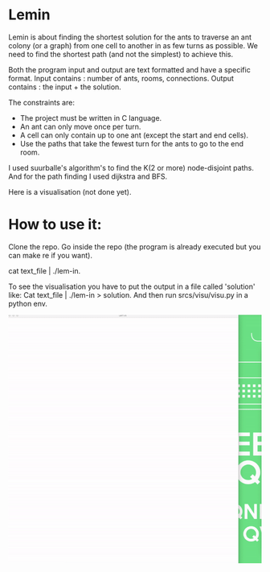 # Lemin

Lemin is about finding the shortest solution for the ants to traverse an ant colony (or a graph) from one cell to another in as few turns as possible. We need to find the shortest path (and not the simplest) to achieve this.

Both the program input and output are text formatted and have a specific format. Input contains : number of ants, rooms, connections. Output contains : the input + the solution.

The constraints are:

* The project must be written in C language.
* An ant can only move once per turn.
* A cell can only contain up to one ant (except the start and end cells).
* Use the paths that take the fewest turn for the ants to go to the end room.

I used suurballe's algorithm's to find the K(2 or more) node-disjoint paths.
And for the path finding I used dijkstra and BFS.

Here is a visualisation (not done yet).

# How to use it:

Clone the repo.
Go inside the repo (the program is already executed but you can make re if you want).

cat text_file &#124; ./lem-in.

To see the visualisation you have to put the output in a file called 'solution' like:
Cat text_file &#124; ./lem-in > solution.
And then run srcs/visu/visu.py in a python env.

![](lemin.gif)
